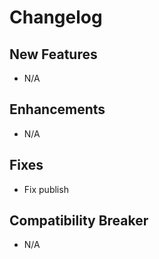 # Changelog

## New Features

 - N/A

## Enhancements

 - N/A

## Fixes

 - Fix publish

## Compatibility Breaker

 - N/A
